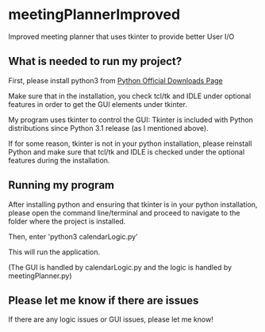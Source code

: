# meetingPlannerImproved
Improved meeting planner that uses tkinter to provide better User I/O

## What is needed to run my project?

First, please install python3 from [Python Official Downloads Page](https://www.python.org/downloads/)

Make sure that in the installation, you check tcl/tk and IDLE under optional features in order to get the GUI elements under tkinter.

My program uses tkinter to control the GUI:
Tkinter is included with Python distributions since Python 3.1 release (as I mentioned above).

If for some reason, tkinter is not in your python installation, please reinstall Python and make sure that tcl/tk and IDLE is checked under the optional features during the installation.


## Running my program

After installing python and ensuring that tkinter is in your python installation, please open the command line/terminal and proceed to navigate to the folder where the project is installed.

Then, enter 'python3 calendarLogic.py'

This will run the application.

(The GUI is handled by calendarLogic.py and the logic is handled by meetingPlanner.py)

## Please let me know if there are issues

If there are any logic issues or GUI issues, please let me know! 



